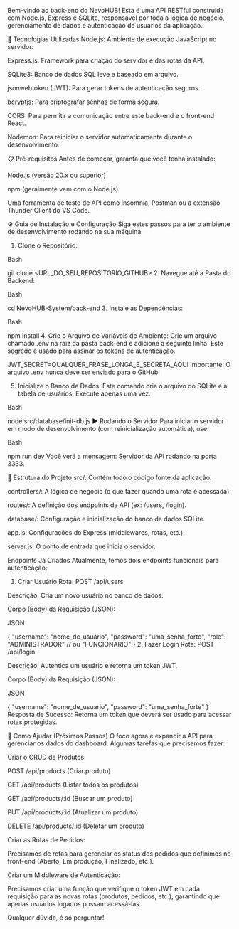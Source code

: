 Bem-vindo ao back-end do NevoHUB! Esta é uma API RESTful construída com Node.js, Express e SQLite, responsável por toda a lógica de negócio, gerenciamento de dados e autenticação de usuários da aplicação.

🚀 Tecnologias Utilizadas
Node.js: Ambiente de execução JavaScript no servidor.

Express.js: Framework para criação do servidor e das rotas da API.

SQLite3: Banco de dados SQL leve e baseado em arquivo.

jsonwebtoken (JWT): Para gerar tokens de autenticação seguros.

bcryptjs: Para criptografar senhas de forma segura.

CORS: Para permitir a comunicação entre este back-end e o front-end React.

Nodemon: Para reiniciar o servidor automaticamente durante o desenvolvimento.

📋 Pré-requisitos
Antes de começar, garanta que você tenha instalado:

Node.js (versão 20.x ou superior)

npm (geralmente vem com o Node.js)

Uma ferramenta de teste de API como Insomnia, Postman ou a extensão Thunder Client do VS Code.

⚙️ Guia de Instalação e Configuração
Siga estes passos para ter o ambiente de desenvolvimento rodando na sua máquina:

1. Clone o Repositório:

Bash

git clone <URL_DO_SEU_REPOSITORIO_GITHUB>
2. Navegue até a Pasta do Backend:

Bash

cd NevoHUB-System/back-end
3. Instale as Dependências:

Bash

npm install
4. Crie o Arquivo de Variáveis de Ambiente:
Crie um arquivo chamado .env na raiz da pasta back-end e adicione a seguinte linha. Este segredo é usado para assinar os tokens de autenticação.

JWT_SECRET=QUALQUER_FRASE_LONGA_E_SECRETA_AQUI
Importante: O arquivo .env nunca deve ser enviado para o GitHub!

5. Inicialize o Banco de Dados:
Este comando cria o arquivo do SQLite e a tabela de usuários. Execute apenas uma vez.

Bash

node src/database/init-db.js
▶️ Rodando o Servidor
Para iniciar o servidor em modo de desenvolvimento (com reinicialização automática), use:

Bash

npm run dev
Você verá a mensagem: Servidor da API rodando na porta 3333.

📂 Estrutura do Projeto
src/: Contém todo o código fonte da aplicação.

controllers/: A lógica de negócio (o que fazer quando uma rota é acessada).

routes/: A definição dos endpoints da API (ex: /users, /login).

database/: Configuração e inicialização do banco de dados SQLite.

app.js: Configurações do Express (middlewares, rotas, etc.).

server.js: O ponto de entrada que inicia o servidor.

Endpoints Já Criados
Atualmente, temos dois endpoints funcionais para autenticação:

1. Criar Usuário
Rota: POST /api/users

Descrição: Cria um novo usuário no banco de dados.

Corpo (Body) da Requisição (JSON):

JSON

{
    "username": "nome_de_usuario",
    "password": "uma_senha_forte",
    "role": "ADMINISTRADOR" // ou "FUNCIONARIO"
}
2. Fazer Login
Rota: POST /api/login

Descrição: Autentica um usuário e retorna um token JWT.

Corpo (Body) da Requisição (JSON):

JSON

{
    "username": "nome_de_usuario",
    "password": "uma_senha_forte"
}
Resposta de Sucesso: Retorna um token que deverá ser usado para acessar rotas protegidas.

🤝 Como Ajudar (Próximos Passos)
O foco agora é expandir a API para gerenciar os dados do dashboard. Algumas tarefas que precisamos fazer:

Criar o CRUD de Produtos:

POST /api/products (Criar produto)

GET /api/products (Listar todos os produtos)

GET /api/products/:id (Buscar um produto)

PUT /api/products/:id (Atualizar um produto)

DELETE /api/products/:id (Deletar um produto)

Criar as Rotas de Pedidos:

Precisamos de rotas para gerenciar os status dos pedidos que definimos no front-end (Aberto, Em produção, Finalizado, etc.).

Criar um Middleware de Autenticação:

Precisamos criar uma função que verifique o token JWT em cada requisição para as novas rotas (produtos, pedidos, etc.), garantindo que apenas usuários logados possam acessá-las.

Qualquer dúvida, é só perguntar!
